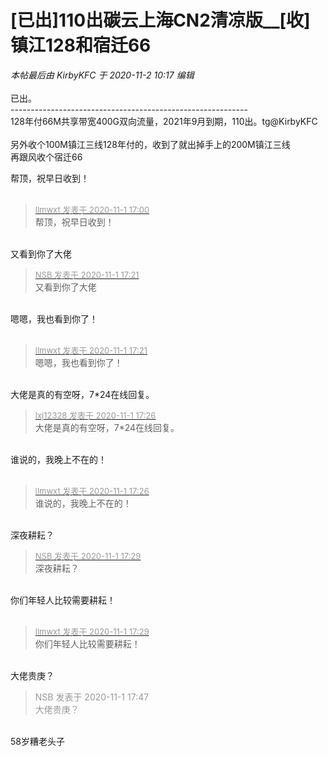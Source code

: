 # [已出]110出碳云上海CN2清凉版__[收]镇江128和宿迁66


<i class="pstatus"> 本帖最后由 KirbyKFC 于 2020-11-2 10:17 编辑 </i><br />
<br />
已出。<br />
-----------------------------------------------------------<br />
128年付66M共享带宽400G双向流量，2021年9月到期，110出。tg@KirbyKFC<br />
<br />
另外收个100M镇江三线128年付的，收到了就出掉手上的200M镇江三线<br />
再跟风收个宿迁66

帮顶，祝早日收到！<br />
<br />
<img src="static/image/smiley/default/lol.gif" smilieid="12" border="0" alt="" /><img src="static/image/smiley/default/lol.gif" smilieid="12" border="0" alt="" /><img src="static/image/smiley/default/lol.gif" smilieid="12" border="0" alt="" />

<div class="quote"><blockquote><font size="2"><a href="https://www.hostloc.com/forum.php?mod=redirect&amp;goto=findpost&amp;pid=9385341&amp;ptid=760987" target="_blank"><font color="#999999">llmwxt 发表于 2020-11-1 17:00</font></a></font><br />
帮顶，祝早日收到！</blockquote></div><br />
又看到你了大佬<img src="static/image/smiley/default/lol.gif" smilieid="12" border="0" alt="" />

<div class="quote"><blockquote><font size="2"><a href="https://www.hostloc.com/forum.php?mod=redirect&amp;goto=findpost&amp;pid=9385408&amp;ptid=760987" target="_blank"><font color="#999999">NSB 发表于 2020-11-1 17:21</font></a></font><br />
又看到你了大佬</blockquote></div><br />
嗯嗯，我也看到你了！<br />
<br />


<div class="quote"><blockquote><font size="2"><a href="https://www.hostloc.com/forum.php?mod=redirect&amp;goto=findpost&amp;pid=9385409&amp;ptid=760987" target="_blank"><font color="#999999">llmwxt 发表于 2020-11-1 17:21</font></a></font><br />
嗯嗯，我也看到你了！</blockquote></div><br />
大佬是真的有空呀，7*24在线回复。

<div class="quote"><blockquote><font size="2"><a href="https://www.hostloc.com/forum.php?mod=redirect&amp;goto=findpost&amp;pid=9385424&amp;ptid=760987" target="_blank"><font color="#999999">lxj12328 发表于 2020-11-1 17:26</font></a></font><br />
大佬是真的有空呀，7*24在线回复。</blockquote></div><br />
谁说的，我晚上不在的！<br />
<br />
<img src="static/image/smiley/default/loveliness.gif" smilieid="28" border="0" alt="" />

<div class="quote"><blockquote><font size="2"><a href="https://www.hostloc.com/forum.php?mod=redirect&amp;goto=findpost&amp;pid=9385425&amp;ptid=760987" target="_blank"><font color="#999999">llmwxt 发表于 2020-11-1 17:26</font></a></font><br />
谁说的，我晚上不在的！</blockquote></div><br />
深夜耕耘？

<div class="quote"><blockquote><font size="2"><a href="https://www.hostloc.com/forum.php?mod=redirect&amp;goto=findpost&amp;pid=9385433&amp;ptid=760987" target="_blank"><font color="#999999">NSB 发表于 2020-11-1 17:29</font></a></font><br />
深夜耕耘？</blockquote></div><br />
你们年轻人比较需要耕耘！<br />
<br />
<img src="static/image/smiley/default/shy.gif" smilieid="8" border="0" alt="" />

<div class="quote"><blockquote><font size="2"><a href="https://www.hostloc.com/forum.php?mod=redirect&amp;goto=findpost&amp;pid=9385435&amp;ptid=760987" target="_blank"><font color="#999999">llmwxt 发表于 2020-11-1 17:29</font></a></font><br />
你们年轻人比较需要耕耘！</blockquote></div><br />
<img src="static/image/smiley/default/lol.gif" smilieid="12" border="0" alt="" />大佬贵庚？

<div class="quote"><blockquote><font color="#999999">NSB 发表于 2020-11-1 17:47</font><br />
<font color="#999999">大佬贵庚？</font></blockquote></div><br />
58岁糟老头子
